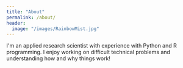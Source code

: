 ```yaml
---
title: "About"
permalink: /about/
header:
  image: "/images/RainbowMist.jpg"
---
```


I'm an applied research scientist with experience with Python and R programming.  I enjoy working on difficult technical problems and understanding how and why things work!
